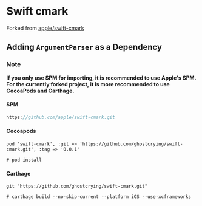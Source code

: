 # Swift cmark

Forked from [apple/swift-cmark](https://github.com/apple/swift-cmark)



## Adding `ArgumentParser` as a Dependency

### Note

**If you only use SPM for importing, it is recommended to use Apple's SPM. For the currently forked project, it is more recommended to use CocoaPods and Carthage.**

#### SPM

```swift
https://github.com/apple/swift-cmark.git
```

#### Cocoapods

```
pod 'swift-cmark', :git => 'https://github.com/ghostcrying/swift-cmark.git', :tag => '0.0.1'

# pod install
```

#### Carthage

```
git "https://github.com/ghostcrying/swift-cmark.git"

# carthage build --no-skip-current --platform iOS --use-xcframeworks
```

